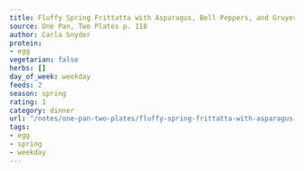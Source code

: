 ```yaml
---
title: Fluffy Spring Frittatta with Asparagus, Bell Peppers, and Gruyere
source: One Pan, Two Plates p. 118
author: Carla Snyder
protein:
- egg
vegetarian: false
herbs: []
day_of_week: weekday
feeds: 2
season: spring
rating: 1
category: dinner
url: "/notes/one-pan-two-plates/fluffy-spring-frittatta-with-asparagus-bell-peppers-and-gruyere.html"
tags:
- egg
- spring
- weekday
---
```



